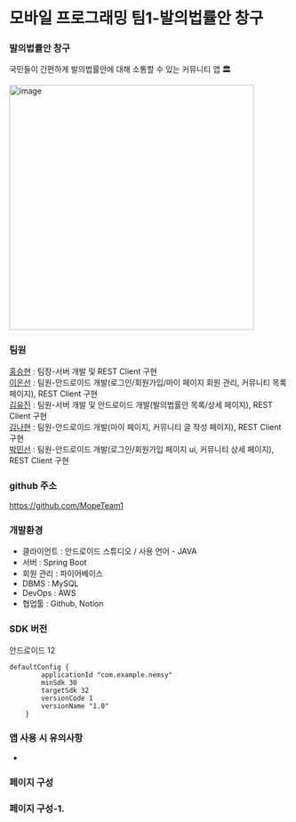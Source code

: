 # 모바일 프로그래밍 팀1-발의법률안 창구
### 발의법률안 창구
국민들이 간편하게 발의법률안에 대해 소통할 수 있는 커뮤니티 앱 🏛

<img width="440" alt="image" src="https://user-images.githubusercontent.com/84428520/205608038-87184b51-db73-4583-a740-d5d62d4592d1.png">

### 팀원
[홍승현](https://github.com/SuperH0ng) : 팀장-서버 개발 및 REST Client 구현  
[이은선](https://github.com/Eun-sun-Lee) : 팀원-안드로이드 개발(로그인/회원가입/마이 페이지 회원 관리, 커뮤니티 목록 페이지), REST Client 구현  
[김유진](https://github.com/yuujinkim) : 팀원-서버 개발 및 안드로이드 개발(발의법률안 목록/상세 페이지), REST Client 구현  
[김나현](https://github.com/nxhxxn) : 팀원-안드로이드 개발(마이 페이지, 커뮤니티 글 작성 페이지), REST Client 구현  
[박민선](https://github.com/decollzoq) : 팀원-안드로이드 개발(로그인/회원가입 페이지 ui, 커뮤니티 상세 페이지), REST Client 구현  

### github 주소
https://github.com/MopeTeam1

### 개발환경
* 클라이언트 : 안드로이드 스튜디오 / 사용 언어 - JAVA
* 서버 : Spring Boot
* 회원 관리 : 파이어베이스
* DBMS : MySQL
* DevOps : AWS
* 협업툴 : Github, Notion

### SDK 버전 
안드로이드 12
```
defaultConfig {
        applicationId "com.example.nemsy"
        minSdk 30
        targetSdk 32
        versionCode 1
        versionName "1.0"
    }
```
### 앱 사용 시 유의사항
* 
### 페이지 구성

### 페이지 구성-1.
